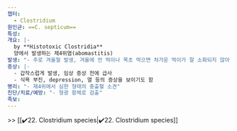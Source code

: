 ```yaml
---
챕터:
  - Clostridium
원인균: ==C. septicum==
특성: 
개요: |-
  by **Histotoxic Clostridia**
  양에서 발생하는 제4위염(abomastitis)
발생: "- 주로 겨울철 발생, 겨울에 언 먹이나 목초 먹으면 차가운 먹이가 잘 소화되지 않아 제4위의 기능 저하"
증상: |-
  - 갑작스럽게 발생, 임상 증상 전에 급사
  - 식욕 부진, depression, 열 등의 증상을 보이기도 함
병리: "- 제4위에서 심한 형태의 충출혈 소견"
진단/치료/예방: "- 형광 항체로 검출"
족보: 
---
```

\>> [[✔️22. Clostridium species|✔️22. Clostridium species]]